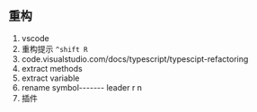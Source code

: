 ## 重构
1. vscode
  1. 重构提示 `^shift R`
  2. code.visualstudio.com/docs/typescript/typescipt-refactoring
  3. extract methods
  4. extract variable
  5. rename symbol------- leader r n 
2. 插件